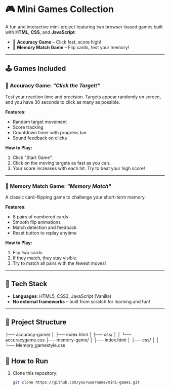 # 🎮 Mini Games Collection

A fun and interactive mini-project featuring two browser-based games built with **HTML**, **CSS**, and **JavaScript**:

- 🎯 **Accuracy Game** – Click fast, score high!
- 🧠 **Memory Match Game** – Flip cards, test your memory!

---

## 🕹️ Games Included

### 🎯 Accuracy Game: *"Click the Target!"*
Test your reaction time and precision. Targets appear randomly on screen, and you have 30 seconds to click as many as possible.

**Features:**
- Random target movement
- Score tracking
- Countdown timer with progress bar
- Sound feedback on clicks

**How to Play:**
1. Click "Start Game".
2. Click on the moving targets as fast as you can.
3. Your score increases with each hit. Try to beat your high score!

---

### 🧠 Memory Match Game: *"Memory Match"*
A classic card-flipping game to challenge your short-term memory.

**Features:**
- 8 pairs of numbered cards
- Smooth flip animations
- Match detection and feedback
- Reset button to replay anytime

**How to Play:**
1. Flip two cards.
2. If they match, they stay visible.
3. Try to match all pairs with the fewest moves!

---

## 🧰 Tech Stack

- **Languages**: HTML5, CSS3, JavaScript (Vanilla)
- **No external frameworks** – built from scratch for learning and fun!
---

## 📂 Project Structure

├── accuracy-game/
│ ├── index.html
│ ├── css/
│ │ └── accuracygame.css
├── memory-game/
│ ├── index.html
│ ├── css/
│ │ └── Memory_gamestyle.css


## 🚀 How to Run

1. Clone this repository:
   ```bash
   git clone https://github.com/yourusername/mini-games.git

